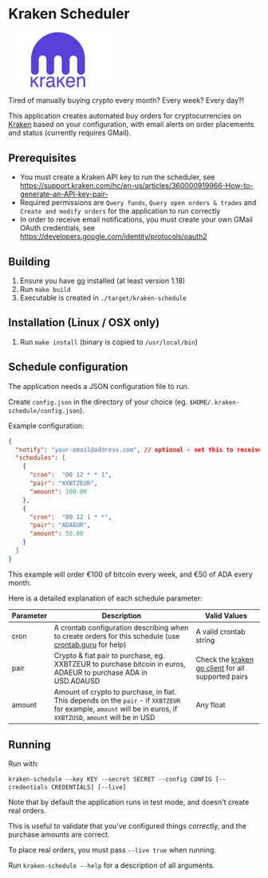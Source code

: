 # Kraken Scheduler

<img src="./doc/img/kraken-logo.png" alt="drawing" width="200" />

Tired of manually buying crypto every month? Every week? Every day?!

This application creates automated buy orders for cryptocurrencies on [Kraken](https://www.kraken.com/)
based on your configuration, with email alerts on order placements and status (currently requires GMail).

## Prerequisites

- You must create a Kraken API key to run the scheduler, see https://support.kraken.com/hc/en-us/articles/360000919966-How-to-generate-an-API-key-pair-
- Required permissions are `Query funds`, `Query open orders & trades` and `Create and modify orders` for the application to run correctly
- In order to receive email notifications, you must create your own GMail OAuth credentials, see https://developers.google.com/identity/protocols/oauth2

## Building

1. Ensure you have [go](https://go.dev/) installed (at least version 1.18)
2. Run `make build`
3. Executable is created in `./target/kraken-schedule`

## Installation (Linux / OSX only)

1. Run `make install` (binary is copied to `/usr/local/bin`)

## Schedule configuration

The application needs a JSON configuration file to run.

Create `config.json` in the directory of your choice (eg. `$HOME/.kraken-schedule/config.json`).

Example configuration:

```json
{
  "notify": "your-email@address.com", // optional - set this to receive email notifications
  "schedules": [
    {
      "cron":  "00 12 * * 1",
      "pair": "XXBTZEUR",
      "amount": 100.00
    },
    {
      "cron":  "00 12 1 * *",
      "pair": "ADAEUR",
      "amount": 50.00
    }
  ]
}
```

This example will order €100 of bitcoin every week, and €50 of ADA every month.

Here is a detailed explanation of each schedule parameter:

| Parameter 	| Description                                                                                                                                                      	| Valid Values                                                                                                                        	|
|-----------	|------------------------------------------------------------------------------------------------------------------------------------------------------------------	|-------------------------------------------------------------------------------------------------------------------------------------	|
| cron      	| A crontab configuration describing when to create orders for this schedule (use [crontab.guru](https://crontab.guru/) for help)                                  	| A valid crontab string                                                                                                              	|
| pair      	| Crypto & fiat pair to purchase, eg. XXBTZEUR to purchase bitcoin in euros, ADAEUR to purchase ADA in USD.ADAUSD                                                  	| Check the  [kraken go client](https://github.com/beldur/kraken-go-api-client/blob/master/types.go#L14-L88)  for all supported pairs 	|
| amount    	| Amount of crypto to purchase, in fiat. This depends on the `pair` - if `XXBTZEUR` for example, `amount` will be in euros, if `XXBTZUSD`, `amount` will be in USD 	| Any float                                                                                                                           	|

## Running

Run with:

```shell
kraken-schedule --key KEY --secret SECRET --config CONFIG [--credentials CREDENTIALS] [--live]
```

Note that by default the application runs in test mode, and doesn't create real orders.

This is useful to validate that you've configured things correctly, and the purchase amounts are correct.

To place real orders, you must pass `--live true` when running.

Run `kraken-schedule --help` for a description of all arguments.